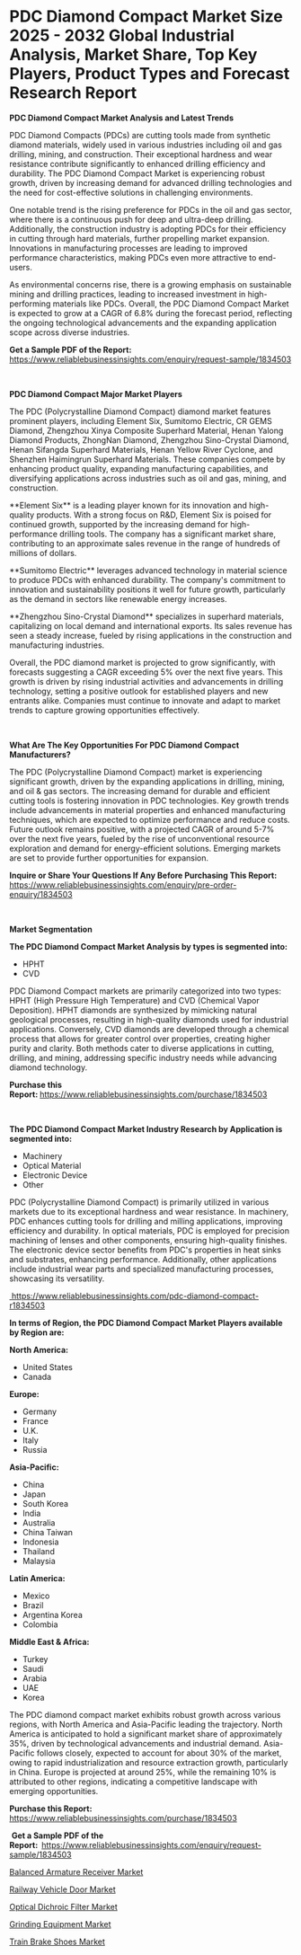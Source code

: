<p><h1>PDC Diamond Compact Market Size 2025 - 2032 Global Industrial Analysis, Market Share, Top Key Players, Product Types and Forecast Research Report</h1></p><p><strong>PDC Diamond Compact Market Analysis and Latest Trends</strong></p>
<p><p>PDC Diamond Compacts (PDCs) are cutting tools made from synthetic diamond materials, widely used in various industries including oil and gas drilling, mining, and construction. Their exceptional hardness and wear resistance contribute significantly to enhanced drilling efficiency and durability. The PDC Diamond Compact Market is experiencing robust growth, driven by increasing demand for advanced drilling technologies and the need for cost-effective solutions in challenging environments.</p><p>One notable trend is the rising preference for PDCs in the oil and gas sector, where there is a continuous push for deep and ultra-deep drilling. Additionally, the construction industry is adopting PDCs for their efficiency in cutting through hard materials, further propelling market expansion. Innovations in manufacturing processes are leading to improved performance characteristics, making PDCs even more attractive to end-users.</p><p>As environmental concerns rise, there is a growing emphasis on sustainable mining and drilling practices, leading to increased investment in high-performing materials like PDCs. Overall, the PDC Diamond Compact Market is expected to grow at a CAGR of 6.8% during the forecast period, reflecting the ongoing technological advancements and the expanding application scope across diverse industries.</p></p>
<p><strong>Get a Sample PDF of the Report:&nbsp;</strong> <a href="https://www.reliablebusinessinsights.com/enquiry/request-sample/1834503?utm_campaign=2174&utm_medium=2&utm_source=Github&utm_content=ia&utm_term=03022025&utm_id=pdc-diamond-compact">https://www.reliablebusinessinsights.com/enquiry/request-sample/1834503</a></p>
<p>&nbsp;</p>
<p><strong>PDC Diamond Compact Major Market Players</strong></p>
<p><p>The PDC (Polycrystalline Diamond Compact) diamond market features prominent players, including Element Six, Sumitomo Electric, CR GEMS Diamond, Zhengzhou Xinya Composite Superhard Material, Henan Yalong Diamond Products, ZhongNan Diamond, Zhengzhou Sino-Crystal Diamond, Henan Sifangda Superhard Materials, Henan Yellow River Cyclone, and Shenzhen Haimingrun Superhard Materials. These companies compete by enhancing product quality, expanding manufacturing capabilities, and diversifying applications across industries such as oil and gas, mining, and construction.</p><p>**Element Six** is a leading player known for its innovation and high-quality products. With a strong focus on R&D, Element Six is poised for continued growth, supported by the increasing demand for high-performance drilling tools. The company has a significant market share, contributing to an approximate sales revenue in the range of hundreds of millions of dollars.</p><p>**Sumitomo Electric** leverages advanced technology in material science to produce PDCs with enhanced durability. The company's commitment to innovation and sustainability positions it well for future growth, particularly as the demand in sectors like renewable energy increases.</p><p>**Zhengzhou Sino-Crystal Diamond** specializes in superhard materials, capitalizing on local demand and international exports. Its sales revenue has seen a steady increase, fueled by rising applications in the construction and manufacturing industries.</p><p>Overall, the PDC diamond market is projected to grow significantly, with forecasts suggesting a CAGR exceeding 5% over the next five years. This growth is driven by rising industrial activities and advancements in drilling technology, setting a positive outlook for established players and new entrants alike. Companies must continue to innovate and adapt to market trends to capture growing opportunities effectively.</p></p>
<p>&nbsp;</p>
<p><strong>What Are The Key Opportunities For PDC Diamond Compact Manufacturers?</strong></p>
<p><p>The PDC (Polycrystalline Diamond Compact) market is experiencing significant growth, driven by the expanding applications in drilling, mining, and oil & gas sectors. The increasing demand for durable and efficient cutting tools is fostering innovation in PDC technologies. Key growth trends include advancements in material properties and enhanced manufacturing techniques, which are expected to optimize performance and reduce costs. Future outlook remains positive, with a projected CAGR of around 5-7% over the next five years, fueled by the rise of unconventional resource exploration and demand for energy-efficient solutions. Emerging markets are set to provide further opportunities for expansion.</p></p>
<p><strong>Inquire or Share Your Questions If Any Before Purchasing This Report:</strong> <a href="https://www.reliablebusinessinsights.com/enquiry/pre-order-enquiry/1834503?utm_campaign=2174&utm_medium=2&utm_source=Github&utm_content=ia&utm_term=03022025&utm_id=pdc-diamond-compact">https://www.reliablebusinessinsights.com/enquiry/pre-order-enquiry/1834503</a></p>
<p>&nbsp;</p>
<p><strong>Market Segmentation</strong></p>
<p><strong>The PDC Diamond Compact Market Analysis by types is segmented into:</strong></p>
<p><ul><li>HPHT</li><li>CVD</li></ul></p>
<p><p>PDC Diamond Compact markets are primarily categorized into two types: HPHT (High Pressure High Temperature) and CVD (Chemical Vapor Deposition). HPHT diamonds are synthesized by mimicking natural geological processes, resulting in high-quality diamonds used for industrial applications. Conversely, CVD diamonds are developed through a chemical process that allows for greater control over properties, creating higher purity and clarity. Both methods cater to diverse applications in cutting, drilling, and mining, addressing specific industry needs while advancing diamond technology.</p></p>
<p><strong>Purchase this Report:&nbsp;</strong><a href="https://www.reliablebusinessinsights.com/purchase/1834503?utm_campaign=2174&utm_medium=2&utm_source=Github&utm_content=ia&utm_term=03022025&utm_id=pdc-diamond-compact">https://www.reliablebusinessinsights.com/purchase/1834503</a></p>
<p>&nbsp;</p>
<p><strong>The PDC Diamond Compact Market Industry Research by Application is segmented into:</strong></p>
<p><ul><li>Machinery</li><li>Optical Material</li><li>Electronic Device</li><li>Other</li></ul></p>
<p><p>PDC (Polycrystalline Diamond Compact) is primarily utilized in various markets due to its exceptional hardness and wear resistance. In machinery, PDC enhances cutting tools for drilling and milling applications, improving efficiency and durability. In optical materials, PDC is employed for precision machining of lenses and other components, ensuring high-quality finishes. The electronic device sector benefits from PDC's properties in heat sinks and substrates, enhancing performance. Additionally, other applications include industrial wear parts and specialized manufacturing processes, showcasing its versatility.</p></p>
<p><a href="https://www.reliablebusinessinsights.com/pdc-diamond-compact-r1834503?utm_campaign=2174&utm_medium=2&utm_source=Github&utm_content=ia&utm_term=03022025&utm_id=pdc-diamond-compact">&nbsp;https://www.reliablebusinessinsights.com/pdc-diamond-compact-r1834503</a></p>
<p><strong>In terms of Region, the PDC Diamond Compact Market Players available by Region are:</strong></p>
<p>
    <p> <strong> North America: </strong>
        <ul>
            <li>United States</li>
            <li>Canada</li>
        </ul>
        </p> 
    <p> <strong> Europe: </strong>
        <ul>
            <li>Germany</li>
            <li>France</li>
            <li>U.K.</li>
            <li>Italy</li>
            <li>Russia</li>
        </ul>
        </p> 
    <p> <strong> Asia-Pacific: </strong>
        <ul>
            <li>China</li>
            <li>Japan</li>
            <li>South Korea</li>
            <li>India</li>
            <li>Australia</li>
            <li>China Taiwan</li>
            <li>Indonesia</li>
            <li>Thailand</li>
            <li>Malaysia</li>
        </ul>
        </p> 
    <p> <strong> Latin America: </strong>
        <ul>
            <li>Mexico</li>
            <li>Brazil</li>
            <li>Argentina Korea</li>
            <li>Colombia</li>
        </ul>
        </p> 
    <p> <strong> Middle East & Africa: </strong>
        <ul>
            <li>Turkey</li>
            <li>Saudi</li>
            <li>Arabia</li>
            <li>UAE</li>
            <li>Korea</li>
        </ul>
    </p>
    </p>
<p><p>The PDC diamond compact market exhibits robust growth across various regions, with North America and Asia-Pacific leading the trajectory. North America is anticipated to hold a significant market share of approximately 35%, driven by technological advancements and industrial demand. Asia-Pacific follows closely, expected to account for about 30% of the market, owing to rapid industrialization and resource extraction growth, particularly in China. Europe is projected at around 25%, while the remaining 10% is attributed to other regions, indicating a competitive landscape with emerging opportunities.</p></p>
<p><strong>Purchase this Report: </strong><a href="https://www.reliablebusinessinsights.com/purchase/1834503?utm_campaign=2174&utm_medium=2&utm_source=Github&utm_content=ia&utm_term=03022025&utm_id=pdc-diamond-compact">https://www.reliablebusinessinsights.com/purchase/1834503</a></p>
<p>&nbsp;<strong>Get a Sample PDF of the Report:&nbsp;&nbsp;</strong><a href="https://www.reliablebusinessinsights.com/enquiry/request-sample/1834503?utm_campaign=2174&utm_medium=2&utm_source=Github&utm_content=ia&utm_term=03022025&utm_id=pdc-diamond-compact">https://www.reliablebusinessinsights.com/enquiry/request-sample/1834503</a></p>
<p><strong></strong></p>
<p><p><a href="https://www.linkedin.com/pulse/key-drivers-balanced-armature-receiver-market-expansion-2025-2032-ws2uf?utm_campaign=2174&utm_medium=2&utm_source=Github&utm_content=ia&utm_term=03022025&utm_id=pdc-diamond-compact">Balanced Armature Receiver Market</a></p><p><a href="https://www.linkedin.com/pulse/railway-vehicle-door-market-growth-analysis-regions-manufacturers-iqopf?utm_campaign=2174&utm_medium=2&utm_source=Github&utm_content=ia&utm_term=03022025&utm_id=pdc-diamond-compact">Railway Vehicle Door Market</a></p><p><a href="https://www.linkedin.com/pulse/competitive-landscape-analysis-innovations-theoptical-dichroic-f8roc?utm_campaign=2174&utm_medium=2&utm_source=Github&utm_content=ia&utm_term=03022025&utm_id=pdc-diamond-compact">Optical Dichroic Filter Market</a></p><p><a href="https://www.linkedin.com/pulse/grinding-equipment-market-report-size-revenue-forecast-projected-iqekf?utm_campaign=2174&utm_medium=2&utm_source=Github&utm_content=ia&utm_term=03022025&utm_id=pdc-diamond-compact">Grinding Equipment Market</a></p><p><a href="https://www.linkedin.com/pulse/comprehensive-train-brake-shoes-market-report-2025-2032-fje2f?utm_campaign=2174&utm_medium=2&utm_source=Github&utm_content=ia&utm_term=03022025&utm_id=pdc-diamond-compact">Train Brake Shoes Market</a></p></p>